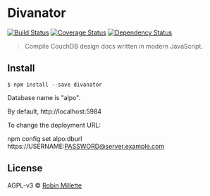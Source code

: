 # Divanator

[![Build Status](https://travis-ci.org/millette/divanator.svg?branch=master)](https://travis-ci.org/millette/divanator)
[![Coverage Status](https://coveralls.io/repos/github/millette/divanator/badge.svg?branch=master)](https://coveralls.io/github/millette/divanator?branch=master)
[![Dependency Status](https://gemnasium.com/badges/github.com/millette/divanator.svg)](https://gemnasium.com/github.com/millette/divanator)
> Compile CouchDB design docs written in modern JavaScript.

## Install
```
$ npm install --save divanator
```

Database name is "alpo".

By default, http://localhost:5984

To change the deployment URL:

npm config set alpo:dburl https://USERNAME:PASSWORD@server.example.com

## License
AGPL-v3 © [Robin Millette](http://robin.millette.info)
